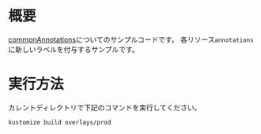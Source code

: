 # 概要

[commonAnnotations](https://kubectl.docs.kubernetes.io/references/kustomize/commonannotations/)についてのサンプルコードです。
各リソース`annotations`に新しいラベルを付与するサンプルです。

# 実行方法

カレントディレクトリで下記のコマンドを実行してください。

```sh
kustomize build overlays/prod
```
